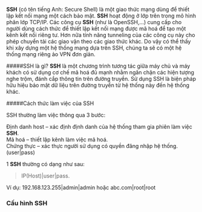 **SSH** (có tên tiếng Anh: Secure Shell) là một giao thức mạng dùng để thiết lập kết nối mạng một cách bảo mật.
**SSH** hoạt động ở lớp trên trong mô hình phân lớp TCP/IP. Các công cụ **SSH** (như là OpenSSH,…) cung cấp cho người dùng cách thức để thiết lập kết nối mạng được mã hoá để tạo một kênh kết nối riêng tư. Hơn nữa tính năng tunneling của các công cụ này cho phép chuyển tải các giao vận theo các giao thức khác. Do vậy có thể thấy khi xây dựng một hệ thống mạng dựa trên SSH, chúng ta sẽ có một hệ thống mạng riêng ảo VPN đơn giản.

#####SSH là gì?
**SSH** là một chương trình tương tác giữa máy chủ và máy khách có sử dụng cơ chế mã hoá đủ mạnh nhằm ngăn chặn các hiện tượng nghe trộm, đánh cắp thông tin trên đường truyền. Sử dụng SSH là biện pháp hữu hiệu bảo mật dữ liệu trên đường truyền từ hệ thống này đến hệ thống khác.

#####Cách thức làm việc của SSH

SSH thường làm việc thông qua 3 bước:

Định danh host – xác định định danh của hệ thống tham gia phiên làm việc **SSH**.<br>
Mã hoá – thiết lập kênh làm việc mã hoá.<br>
Chứng thực – xác thực người sử dụng có quyền đăng nhập hệ thống.(user|pass)<br>

1 **SSH** thường có dạng như sau:

>IP(Host)|user|pass.

Ví dụ: 192.168.123.255|admin|admin hoặc abc.com|root|root

### Cấu hình SSH
